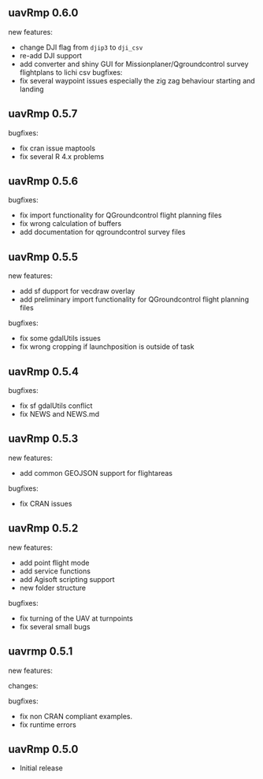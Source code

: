 ## uavRmp 0.6.0
new features:
  * change DJI flag from `djip3` to `dji_csv`
  * re-add DJI support
  * add converter and shiny GUI for Missionplaner/Qgroundcontrol survey flightplans to lichi csv
bugfixes:
  * fix several waypoint issues especially the zig zag behaviour starting and landing
  
## uavRmp 0.5.7

bugfixes:
  * fix cran issue maptools
  * fix several R 4.x problems

## uavRmp 0.5.6

bugfixes:
  * fix import functionality for QGroundcontrol flight planning files
  * fix wrong calculation of buffers
  * add documentation for qgroundcontrol survey files
  
## uavRmp 0.5.5

new features:
  * add sf dupport for vecdraw overlay
  * add preliminary import functionality for QGroundcontrol flight planning files

bugfixes:
  * fix some gdalUtils issues
  * fix wrong cropping if launchposition is outside of task
 
  
## uavRmp 0.5.4

bugfixes:
  * fix sf gdalUtils conflict
  * fix NEWS and NEWS.md
  
## uavRmp 0.5.3

new features:
  * add common GEOJSON support for flightareas
  
bugfixes:
  * fix CRAN issues
  
## uavRmp 0.5.2

new features:
  * add point flight mode
  * add service functions
  * add Agisoft scripting support
  * new folder structure
  
bugfixes:
  * fix turning of the UAV at turnpoints
  * fix several small bugs

## uavrmp 0.5.1

new features:

changes:

bugfixes:

  * fix non CRAN compliant examples.
  * fix runtime errors


## uavRmp 0.5.0

* Initial release
